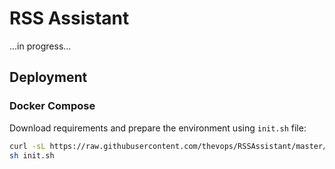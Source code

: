 # RSS Assistant

...in progress...


## Deployment

### Docker Compose

Download requirements and prepare the environment using `init.sh` file:

```sh
curl -sL https://raw.githubusercontent.com/thevops/RSSAssistant/master/deployment/docker-compose/init.sh > init.sh
sh init.sh
```
